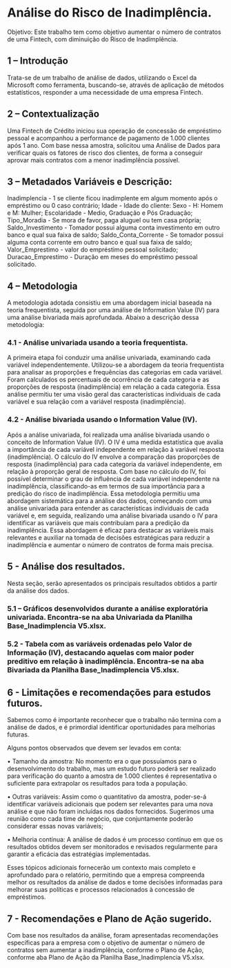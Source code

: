 # Análise do Risco de Inadimplência.

Objetivo: Este trabalho tem como objetivo aumentar o número de contratos de uma Fintech, com diminuição do Risco de Inadimplência.

## 1 – Introdução 

Trata-se de um trabalho de análise de dados, utilizando o Excel da Microsoft como ferramenta, buscando-se, através de aplicação de métodos estatísticos, responder a uma necessidade de uma empresa Fintech.

## 2 – Contextualização 

Uma Fintech de Crédito iniciou sua operação de concessão de empréstimo pessoal e acompanhou a performance de pagamento de 1.000 clientes após 1 ano. Com base nessa amostra, solicitou uma Análise de Dados para verificar quais os fatores de risco dos clientes, de forma a conseguir aprovar mais contratos com a menor inadimplência possível.

## 3 – Metadados Variáveis e Descrição: 
Inadimplencia - 1 se cliente ficou inadimplente em algum momento após o empréstimo ou 0 caso contrário;
Idade - Idade do cliente:
Sexo - H: Homem e M: Mulher;
Escolaridade - Medio, Graduação e Pós Graduação; 
Tipo_Moradia - Se mora de favor, paga aluguel ou tem casa própria;
Saldo_Investimento - Tomador possui alguma conta investimento em outro banco e qual sua faixa de saldo; 
Saldo_Conta_Corrente - Se tomador possui alguma conta corrente em outro banco e qual sua faixa de saldo; 
Valor_Emprestimo - valor do empréstimo pessoal solicitado; 
Duracao_Emprestimo - Duração em meses do empréstimo pessoal solicitado.

## 4 – Metodologia 
A metodologia adotada consistiu em uma abordagem inicial baseada na teoria frequentista, seguida por uma análise de Information Value (IV) para uma análise bivariada mais aprofundada. Abaixo a descrição dessa metodologia:

### 4.1 - Análise univariada usando a teoria frequentista.
A primeira etapa foi conduzir uma análise univariada, examinando cada variável independentemente. Utilizou-se a abordagem da teoria frequentista para analisar as proporções e frequências das categorias em cada variável. Foram calculados os percentuais de ocorrência de cada categoria e as proporções de resposta (inadimplência) em relação a cada categoria. Essa análise permitiu ter uma visão geral das características individuais de cada variável e sua relação com a variável resposta (inadimplência).

### 4.2 - Análise bivariada usando o Information Value (IV).
Após a análise univariada, foi realizada uma análise bivariada usando o conceito de Information Value (IV). O IV é uma medida estatística que avalia a importância de cada variável independente em relação à variável resposta (inadimplência). O cálculo do IV envolve a comparação das proporções de resposta (inadimplência) para cada categoria da variável independente, em relação à proporção geral de resposta. Com base no cálculo do IV, foi possível determinar o grau de influência de cada variável independente na inadimplência, classificando-as em termos de sua importância para a predição do risco de inadimplência. Essa metodologia permitiu uma abordagem sistemática para a análise dos dados, começando com uma análise univariada para entender as características individuais de cada variável e, em seguida, realizando uma análise bivariada usando o IV para identificar as variáveis que mais contribuíam para a predição da inadimplência. Essa abordagem é eficaz para destacar as variáveis mais relevantes e auxiliar na tomada de decisões estratégicas para reduzir a inadimplência e aumentar o número de contratos de forma mais precisa.

## 5 - Análise dos resultados. 
Nesta seção, serão apresentados os principais resultados obtidos a partir da análise dos dados.

### 5.1 – Gráficos desenvolvidos durante a análise exploratória univariada. Encontra-se na aba Univariada da Planilha Base_Inadimplencia V5.xlsx.

### 5.2 - Tabela com as variáveis ordenadas pelo Valor de Informação (IV), destacando aquelas com maior poder preditivo em relação à inadimplência. Encontra-se na aba Bivariada da Planilha Base_Inadimplencia V5.xlsx.


## 6 - Limitações e recomendações para estudos futuros. 
Sabemos como é importante reconhecer que o trabalho não termina com a análise de dados, e é primordial identificar oportunidades para melhorias futuras.

Alguns pontos observados que devem ser levados em conta:

• Tamanho da amostra: No momento era o que possuíamos para o desenvolvimento do trabalho, mas um estudo futuro poderá ser realizado para verificação do quanto a amostra de 1.000 clientes é representativa o suficiente para extrapolar os resultados para toda a população.

• Outras variáveis: Assim como o quantitativo da amostra, poder-se-á identificar variáveis adicionais que podem ser relevantes para uma nova análise e que não foram incluídas nos dados fornecidos. Sugerimos uma reunião como cada time de negócio, que conjuntamente poderão considerar essas novas variáveis;

• Melhoria contínua: A análise de dados é um processo contínuo em que os resultados obtidos devem ser monitorados e revisados regularmente para garantir a eficácia das estratégias implementadas.

Esses tópicos adicionais fornecerão um contexto mais completo e aprofundado para o relatório, permitindo que a empresa compreenda melhor os resultados da análise de dados e tome decisões informadas para melhorar suas políticas e processos relacionados à concessão de empréstimos.

## 7 - Recomendações e Plano de Ação sugerido. 

Com base nos resultados da análise, foram apresentadas recomendações específicas para a empresa com o objetivo de aumentar o número de contratos sem aumentar a inadimplência, conforme o Plano de Ação, conforme aba Plano de Ação da Planilha Base_Inadimplencia V5.xlsx.


